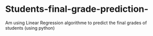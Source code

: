# Students-final-grade-prediction-
Am using Linear Regression algorithme to predict the final grades of students (using python)
